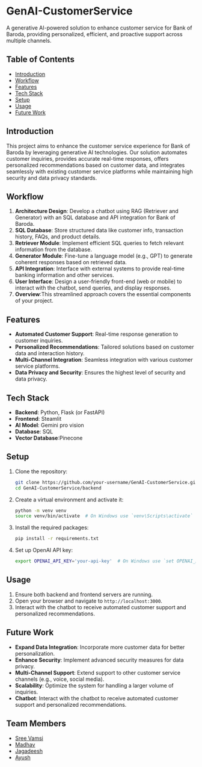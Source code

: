 # GenAI-CustomerService
A generative AI-powered solution to enhance customer service for Bank of Baroda, providing personalized, efficient, and proactive support across multiple channels.

## Table of Contents 
 
- [Introduction](#introduction)
- [Workflow](#Workflow)
- [Features](#features)
- [Tech Stack](#tech-stack) 
- [Setup](#setup)
- [Usage](#usage)
- [Future Work](#future-work)

## Introduction

This project aims to enhance the customer service experience for Bank of Baroda by leveraging generative AI technologies. Our solution automates customer inquiries, provides accurate real-time responses, offers personalized recommendations based on customer data, and integrates seamlessly with existing customer service platforms while maintaining high security and data privacy standards.

## Workflow 

1. **Architecture Design**: Develop a chatbot using RAG (Retriever and Generator) with an SQL database and API integration for Bank of Baroda.
2. **SQL Database**: Store structured data like customer info, transaction history, FAQs, and product details.
3. **Retriever Module**: Implement efficient SQL queries to fetch relevant information from the database.
4. **Generator Module**: Fine-tune a language model (e.g., GPT) to generate coherent responses based on retrieved data.
5. **API Integration**: Interface with external systems to provide real-time banking information and other services.
6. **User Interface**: Design a user-friendly front-end (web or mobile) to interact with the chatbot, send queries, and display responses.
7. **Overview**:This streamlined approach covers the essential components of your project.

## Features

- **Automated Customer Support**: Real-time response generation to customer inquiries.
- **Personalized Recommendations**: Tailored solutions based on customer data and interaction history.
- **Multi-Channel Integration**: Seamless integration with various customer service platforms.
- **Data Privacy and Security**: Ensures the highest level of security and data privacy.

## Tech Stack

- **Backend**: Python, Flask (or FastAPI)
- **Frontend**: Steamlit
- **AI Model**: Gemini pro vision
- **Database**: SQL
- **Vector Database**:Pinecone

## Setup


1. Clone the repository:
    ```sh
    git clone https://github.com/your-username/GenAI-CustomerService.git
    cd GenAI-CustomerService/backend
    ```

2. Create a virtual environment and activate it:
    ```sh
    python -m venv venv
    source venv/bin/activate  # On Windows use `venv\Scripts\activate`
    ```

3. Install the required packages:
    ```sh
    pip install -r requirements.txt
    ```

4. Set up OpenAI API key:
    ```sh
    export OPENAI_API_KEY='your-api-key'  # On Windows use `set OPENAI_API_KEY=your-api-key`
    ```

## Usage

1. Ensure both backend and frontend servers are running.
2. Open your browser and navigate to `http://localhost:3000`.
3. Interact with the chatbot to receive automated customer support and personalized recommendations.

## Future Work

- **Expand Data Integration**: Incorporate more customer data for better personalization.
- **Enhance Security**: Implement advanced security measures for data privacy.
- **Multi-Channel Support**: Extend support to other customer service channels (e.g., voice, social media).
- **Scalability**: Optimize the system for handling a larger volume of inquiries.
- **Chatbot**: Interact with the chatbot to receive automated customer support and personalized recommendations.

## Team Members

- [Sree Vamsi](https://github.com/sreevamsi2005)
- [Madhav](https://github.com/Madhav1303)
- [Jagadeesh](https://github.com/JagadeeshRallabandi)
- [Ayush](https://github.com/AyushSonuu)

